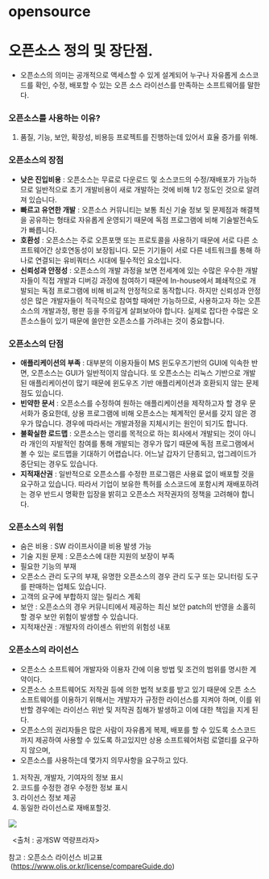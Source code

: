 # opensource

# 오픈소스 정의 및 장단점.

*   오픈소스의 의미는 공개적으로 액세스할 수 있게 설계되어 누구나 자유롭게 소스코드를 확인, 수정, 배포할 수 있는 오픈 소스 라이선스를 만족하는 소프트웨어를 말한다.

### 오픈소스를 사용하는 이유?

1.  품질, 기능, 보안, 확장성, 비용등 프로젝트를 진행하는데 있어서 효율 증가를 위해.

### **오픈소스의 장점**

*   **낮은 진입비용** : 오픈소스는 무료로 다운로드 및 소스코드의 수정/재배포가 가능하므로 일반적으로 초기 개발비용이 새로 개발하는 것에 비해 1/2 정도인 것으로 알려져 있습니다.
*   **빠르고 유연한 개발** : 오픈소스 커뮤니티는 보통 최신 기술 정보 및 문제점과 해결책을 공유하는 형태로 자유롭게 운영되기 때문에 독점 프로그램에 비해 기술발전속도가 빠릅니다.
*   **호환성** : 오픈소스는 주로 오픈포맷 또는 프로토콜을 사용하기 때문에 서로 다른 소프트웨어간 상호연동성이 보장됩니다. 모든 기기들이 서로 다른 네트워크를 통해 하나로 연결되는 유비쿼터스 시대에 필수적인 요소입니다.
*   **신뢰성과 안정성** : 오픈소스의 개발 과정을 보면 전세계에 있는 수많은 우수한 개발자들이 직접 개발과 디버깅 과정에 참여하기 때문에 In-house에서 폐쇄적으로 개발되는 독점 프로그램에 비해 비교적 안정적으로 동작합니다. 하지만 신뢰성과 안정성은 많은 개발자들이 적극적으로 참여할 때에만 가능하므로, 사용하고자 하는 오픈소스의 개발과정, 평판 등을 주의깊게 살펴보아야 합니다. 실제로 잡다한 수많은 오픈소스들이 있기 때문에 쓸만한 오픈소스를 가려내는 것이 중요합니다.

### **오픈소스의 단점**

*   **애플리케이션의 부족** : 대부분의 이용자들이 MS 윈도우즈기반의 GUI에 익속한 반면, 오픈소스는 GUI가 일반적이지 않습니다. 또 오픈소스는 리눅스 기반으로 개발된 애플리케이션이 많기 때문에 윈도우즈 기반 애플리케이션과 호환되지 않는 문제점도 있습니다.
*   **빈약한 문서** : 오픈소스를 수정하여 원하는 애플리케이션을 제작하고자 할 경우 문서화가 중요한데, 상용 프로그램에 비해 오픈소스는 체계적인 문서를 갖지 않은 경우가 많습니다. 경우에 따라서는 개발과정을 지체시키는 원인이 되기도 합니다.
*   **불확실한 로드맵** : 오픈소스는 영리를 목적으로 하는 회사에서 개발되는 것이 아니라 개인의 자발적인 참여를 통해 개발되는 경우가 많기 때문에 독점 프로그램에서 볼 수 있는 로드맵을 기대하기 어렵습니다. 어느날 갑자기 단종되고, 업그레이드가 중단되는 경우도 있습니다.
*   **지적재산권** : 일반적으로 오픈소스를 수정한 프로그램은 사용료 없이 배포할 것을 요구하고 있습니다. 따라서 기업이 보유한 특허를 소스코드에 포함시켜 재배포하려는 경우 반드시 명확한 입장을 밝히고 오픈소스 저작권자의 정책을 고려해야 합니다.

### **오픈소스의 위험**

*   숨은 비용 : SW 라이프사이클 비용 발생 가능
*   기술 지원 문제 : 오픈소스에 대한 지원의 보장이 부족
*   필요한 기능의 부재
*   오픈소스 관리 도구의 부재, 유명한 오픈소스의 경우 관리 도구 또는 모니터링 도구를 판매하는 업체도 있습니다.
*   고객의 요구에 부합하지 않는 릴리스 계획
*   보안 : 오픈소스의 경우 커뮤니티에서 제공하는 최신 보안 patch의 반영을 소홀히 할 경우 보안 위험이 발생할 수 있습니다.
*   지적재산권 : 개발자의 라이센스 위반의 위험성 내포

### **오픈소스의 라이선스**

*   오픈소스 소프트웨어 개발자와 이용자 간에 이용 방법 및 조건의 범위를 명시한 계약이다.
*   오픈소스 소프트웨어도 저작권 등에 의한 법적 보호를 받고 있기 때문에 오픈 소스 소프트웨어를 이용하기 위해서는 개발자가 규정한 라이선스를 지켜야 하며, 이를 위반할 경우에는 라이선스 위반 및 저작권 침해가 발생하고 이에 대한 책임을 지게 된다.
*   오픈소스의 권리자들은 많은 사람이 자유롭게 복제, 배포를 할 수 있도록 소스코드까지 제공하여 사용할 수 있도록 하고있지만 상용 소프트웨어처럼 로열티를 요구하지 않으며,
*   오픈소스를 사용하는데 몇가지 의무사항을 요구하고 있다.

1.  저작권, 개발자, 기여자의 정보 표시
2.  코드를 수정한 경우 수정한 정보 표시
3.  라이선스 정보 제공
4.  동일한 라이선스로 재배포할것.

![](https://user-images.githubusercontent.com/31919227/147028335-3edb6ebe-96db-4afe-8eef-1b78d8e3cdb1.png)

  \<출처 : 공개SW 역량프라자>

참고 : 오픈소스 라이선스 비교표  (https://www.olis.or.kr/license/compareGuide.do)
